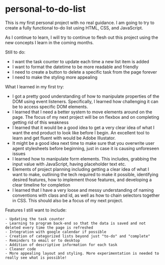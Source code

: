 # personal-to-do-list

This is my first personal project with no real guidance. I am going to try to create a fully functional to-do list using HTML, CSS, and JavaScript. 

As I continue to learn, I will try to continue to flesh out this project using the new concepts I learn in the coming months.

Still to do:

  - I want the task counter to update each time a new list item is added 
  - I want to format the datetime to be more readable and friendly
  - I need to create a button to delete a specific task from the page forever
  - I need to make the styling more appealing 


What I learned in my first try:

  - I got a pretty good understanding of how to manipulate properties of the DOM using event listeners. Specifically, I learned how challenging it can be to access specific DOM elements.
  - I learned that I need a better system to move elements around on the page. The focus of my next project will be on flexbox and on completing getting rid of this weakness
  - I learned that it would be a good idea to get a very clear idea of what I want the end product to look like before I begin. An excellent tool to learn and get fluent with would be Adobe Illustator.
  - It might be a good idea next time to make sure that you overwrite user agent stylesheets before beginning, just in case it is causing unforeseen issues
  - I learned how to manipulate form elements. This includes, grabbing the input value with JavaScript, having placeholder text etc.
  - Elements of project planning including getting a clear idea of what I want to make, outlining the tech required to make it possible, identifying desired features, how to implement those features, and developing a clear timeline for completion
  - I learned that I have a very loose and messy understanding of naming conventions with class and id, as well as how to chain selectors together in CSS. This should also be a focus of my next project.

  

  Features I still want to include:

    - Updating the task counter
    - Learning to program back-end so that the data is saved and not deleted every time the page is refreshed
    - Integration with google calendar if possible
    - Creation of categorized lists beyond just "to-do" and "complete"
    - Reminders to email or to desktop
    - Addition of descriptive information for each task
    - Cleaner code
    - More appealing layout and styling. More experimentation is needed to really see what is possible!
